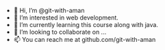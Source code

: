 - 👋 Hi, I’m @git-with-aman
- 👀 I’m interested in web development.
- 🌱 I’m currently learning this course along with java.
- 💞️ I’m looking to collaborate on ...
- 📫 You can reach me at github.com/git-with-aman

<!---
git-with-aman/git-with-aman is a ✨ special ✨ repository because its `README.md` (this file) appears on your GitHub profile.
You can click the Preview link to take a look at your changes.
--->
